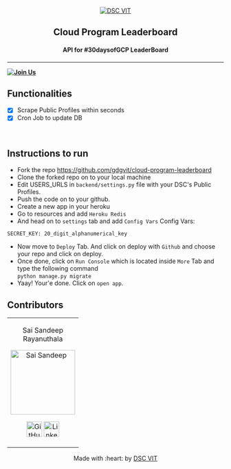 <p align="center">
<a href="https://dscvit.com">
	<img src="https://user-images.githubusercontent.com/30529572/92081025-fabe6f00-edb1-11ea-9169-4a8a61a5dd45.png" alt="DSC VIT"/>
</a>
	<h2 align="center"> Cloud Program Leaderboard </h2>
	<h4 align="center"> API for #30daysofGCP LeaderBoard <h4>
</p>

---
[![Join Us](https://img.shields.io/badge/Join%20Us-Developer%20Student%20Clubs-red)](https://dsc.community.dev/vellore-institute-of-technology/)

## Functionalities
- [x]  Scrape Public Profiles within seconds
- [x]  Cron Job to update DB

<br>


## Instructions to run


* Fork the repo https://github.com/gdgvit/cloud-program-leaderboard
* Clone the forked repo on to your local machine
* Edit USERS_URLS in ```backend/settings.py``` file with your DSC's Public Profiles.
* Push the code on to your github.
* Create a new app in your heroku
* Go to resources and add ```Heroku Redis```
* And head on to ```settings``` tab and add ```Config Vars```
Config Vars:
```
SECRET_KEY: 20_digit_alphanumerical_key
```
* Now move to ```Deploy``` Tab. And click on deploy with ```Github``` and choose your repo and click on deploy.
* Once done, click on ```Run Console``` which is located inside ```More``` Tab and type the following command <br>```python manage.py migrate```
* Yaay! Your'e done. Click on ```open app```.

## Contributors

<table>
<tr align="center">


<td>

Sai Sandeep <br>Rayanuthala

<p align="center">
<img src = "https://avatars0.githubusercontent.com/u/43823311?s=460&u=e0da23e03034950789b46d08e02c836c4f72f404&v=4" width="150" height="150" alt="Sai Sandeep">
</p>
<p align="center">
<a href = "https://github.com/raysandeep"><img src = "http://www.iconninja.com/files/241/825/211/round-collaboration-social-github-code-circle-network-icon.svg" width="36" height = "36" alt="GitHub"/></a>
<a href = "https://www.linkedin.com/in/sai-sandeep-r/">
<img src = "http://www.iconninja.com/files/863/607/751/network-linkedin-social-connection-circular-circle-media-icon.svg" width="36" height="36" alt="LinkedIn"/>
</a>
</p>
</td>



</tr>
  </table>

<p align="center">
	Made with :heart: by <a href="https://dscvit.com">DSC VIT</a>
</p>

